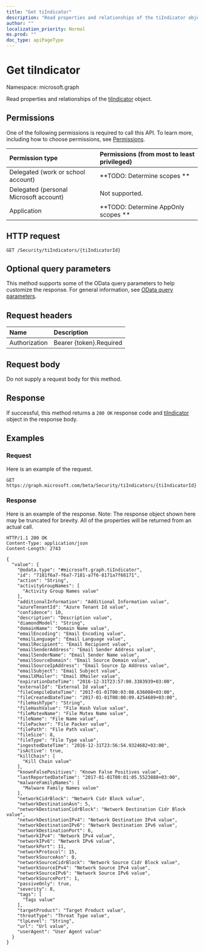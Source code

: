 ```yaml
---
title: "Get tiIndicator"
description: "Read properties and relationships of the tiIndicator object."
author: ""
localization_priority: Normal
ms.prod: ""
doc_type: apiPageType
---
```


# Get tiIndicator

Namespace: microsoft.graph

Read properties and relationships of the [tiIndicator](../resources/tiindicator.md) object.

## Permissions
One of the following permissions is required to call this API. To learn more, including how to choose permissions, see [Permissions](/concepts/permissions-reference.md).

|Permission type|Permissions (from most to least privileged)|
|:---|:---|
|Delegated (work or school account)|**TODO: Determine scopes **|
|Delegated (personal Microsoft account)|Not supported.|
|Application|**TODO: Determine AppOnly scopes **|

## HTTP request
<!-- {
  "blockType": "ignored"
}
-->
``` http
GET /Security/tiIndicators/{tiIndicatorId}
```

## Optional query parameters
This method supports some of the OData query parameters to help customize the response. For general information, see [OData query parameters](/graph/query-parameters).

## Request headers
|Name|Description|
|:---|:---|
|Authorization|Bearer {token}.Required|

## Request body
Do not supply a request body for this method.

## Response
If successful, this method returns a `200 OK` response code and [tiIndicator](../resources/tiindicator.md) object in the response body.

## Examples

### Request
Here is an example of the request.
<!-- {
  "blockType": "request",
  "name": "get_tiindicator"
}
-->
``` http
GET https://graph.microsoft.com/beta/Security/tiIndicators/{tiIndicatorId}
```

### Response
Here is an example of the response. Note: The response object shown here may be truncated for brevity. All of the properties will be returned from an actual call.
<!-- {
  "blockType": "response",
  "truncated": true,
  "@odata.type": "microsoft.graph.tiIndicator"
}
-->
``` http
HTTP/1.1 200 OK
Content-Type: application/json
Content-Length: 2743

{
  "value": {
    "@odata.type": "#microsoft.graph.tiIndicator",
    "id": "7181f6a7-f6a7-7181-a7f6-8171a7f68171",
    "action": "String",
    "activityGroupNames": [
      "Activity Group Names value"
    ],
    "additionalInformation": "Additional Information value",
    "azureTenantId": "Azure Tenant Id value",
    "confidence": 10,
    "description": "Description value",
    "diamondModel": "String",
    "domainName": "Domain Name value",
    "emailEncoding": "Email Encoding value",
    "emailLanguage": "Email Language value",
    "emailRecipient": "Email Recipient value",
    "emailSenderAddress": "Email Sender Address value",
    "emailSenderName": "Email Sender Name value",
    "emailSourceDomain": "Email Source Domain value",
    "emailSourceIpAddress": "Email Source Ip Address value",
    "emailSubject": "Email Subject value",
    "emailXMailer": "Email XMailer value",
    "expirationDateTime": "2016-12-31T23:57:00.3383939+03:00",
    "externalId": "External Id value",
    "fileCompileDateTime": "2017-01-01T00:03:08.636008+03:00",
    "fileCreatedDateTime": "2017-01-01T00:00:09.4254689+03:00",
    "fileHashType": "String",
    "fileHashValue": "File Hash Value value",
    "fileMutexName": "File Mutex Name value",
    "fileName": "File Name value",
    "filePacker": "File Packer value",
    "filePath": "File Path value",
    "fileSize": 8,
    "fileType": "File Type value",
    "ingestedDateTime": "2016-12-31T23:56:54.9324682+03:00",
    "isActive": true,
    "killChain": [
      "Kill Chain value"
    ],
    "knownFalsePositives": "Known False Positives value",
    "lastReportedDateTime": "2017-01-01T00:01:05.5523888+03:00",
    "malwareFamilyNames": [
      "Malware Family Names value"
    ],
    "networkCidrBlock": "Network Cidr Block value",
    "networkDestinationAsn": 5,
    "networkDestinationCidrBlock": "Network Destination Cidr Block value",
    "networkDestinationIPv4": "Network Destination IPv4 value",
    "networkDestinationIPv6": "Network Destination IPv6 value",
    "networkDestinationPort": 6,
    "networkIPv4": "Network IPv4 value",
    "networkIPv6": "Network IPv6 value",
    "networkPort": 11,
    "networkProtocol": 15,
    "networkSourceAsn": 0,
    "networkSourceCidrBlock": "Network Source Cidr Block value",
    "networkSourceIPv4": "Network Source IPv4 value",
    "networkSourceIPv6": "Network Source IPv6 value",
    "networkSourcePort": 1,
    "passiveOnly": true,
    "severity": 8,
    "tags": [
      "Tags value"
    ],
    "targetProduct": "Target Product value",
    "threatType": "Threat Type value",
    "tlpLevel": "String",
    "url": "Url value",
    "userAgent": "User Agent value"
  }
}
```

